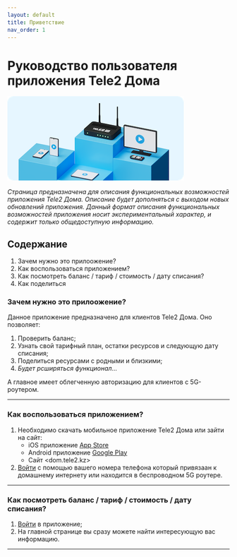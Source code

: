 ```yaml
---
layout: default
title: Приветствие
nav_order: 1
---
```


# Руководство пользователя приложения Tele2 Дома

![Баннер Tele2 Дома](assets/images/Banner.png)

*Страница предназначена для описания функциональных возможностей приложения Tele2 Дома. Описание будет дополняться с выходом новых обновлений приложения. Данный формат описания функциональных возможностей приложения носит экспериментальный характер, и содержит только общедоступную информацию.*

## Содержание

1. Зачем нужно это прилоожение?
2. Как воспользоваться приложением?
3. Как посмотреть баланс / тариф / стоимость / дату списания?
4. Как поделиться 

### Зачем нужно это прилоожение?

Данное приложение предназначено для клиентов Tele2 Дома. Оно позволяет:

1. Проверить баланс;
2. Узнать свой тарифный план, остатки ресурсов и следующую дату списания;
3. Поделиться ресурсами с родными и близкими;
4. *Будет рсширяться функционал...*

А главное имеет облегченную авторизацию для клиентов с 5G-роутером.

---

### Как воспользоваться приложением?

1. Необходимо скачать мобильное приложение Tele2 Дома или зайти на сайт:
   - iOS приложение [App Store](https://apps.apple.com/kz/app/tele2-%D0%B4%D0%BE%D0%BC%D0%B0/id6504179578)
   - Android приложение [Google Play](https://play.google.com/store/apps/details?id=kz.tele2.fmc)
   - Сайт <dom.tele2.kz>
2. [Войти](03-auth/index.md) с помощью вашего номера телефона который привязаан к домашнему интернету или находится в беспроводном 5G роутере. 

---

### Как посмотреть баланс / тариф / стоимость / дату списания?

1. [Войти](03-auth/index.md) в приложение;
2. На главной странице вы сразу можете найти интересующую вас информацию.

---

